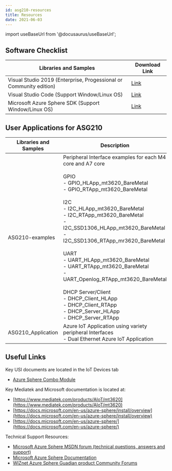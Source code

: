 ```yaml
---
id: asg210-resources
title: Resources
date: 2021-06-03
---
```


import useBaseUrl from '@docusaurus/useBaseUrl';

## Software Checklist

| Libraries and Samples                                      | Download Link                                  |
|------------------------------------------------------------|------------------------------------------------|
| Visual Studio 2019 (Enterprise, Progessional or Community edition) | [Link](https://visualstudio.microsoft.com/)     |
| Visual Studio Code (Support Window/Linux OS)               | [Link](https://visualstudio.microsoft.com/)     |
| Microsoft Azure Sphere SDK (Support Window/Linux OS)       | [Link](https://aka.ms/AzureSphereSDK)           |

## User Applications for ASG210

| Libraries and Samples | Description | Github Repository |
|-----------------------|-------------|-------------------|
| ASG210-examples       | Peripheral Interface examples for each M4 core and A7 core<br /><br />GPIO<br />- GPIO_HLApp_mt3620_BareMetal<br />- GPIO_RTApp_mt3620_BareMetal<br /><br />I2C <br />- I2C_HLApp_mt3620_BareMetal<br />- I2C_RTApp_mt3620_BareMetal<br />- I2C_SSD1306_HLApp_mt3620_BareMetal<br />- I2C_SSD1306_RTApp_mr3620_BareMetal<br /><br />UART <br />- UART_HLApp_mt3620_BareMetal<br />- UART_RTApp_mt3620_BareMetal<br />- UART_Openlog_RTApp_mt3620_BareMetal<br /><br />DHCP Server/Client<br />- DHCP_Client_HLApp<br />- DHCP_Client_RTApp<br />- DHCP_Server_HLApp<br />- DHCP_Server_RTApp | [Github Link](https://github.com/WIZnet-Azure-Sphere/ASG210-examples) |
| ASG210_Application    | Azure IoT Application using variety peripheral Interfaces<br />- Dual Ethernet Azure IoT Application | [Github Link](https://github.com/WIZnet-Azure-Sphere/ASG210_App) |



## Useful Links

Key USI documents are located in the IoT Devices tab

- [Azure Sphere Combo Module](https://www.usiglobal.com/en/products?id=f42721cf-a80c-402e-a7cc-46dfc413eeba#description)

Key Mediatek and Microsoft documentation is located at:

- [https://www.mediatek.com/products/AIoT/mt3620](https://www.mediatek.com/products/AIoT/mt3620)
- [https://docs.microsoft.com/en-us/azure-sphere/install/overview](https://docs.microsoft.com/en-us/azure-sphere/install/overview)
- [https://docs.microsoft.com/en-us/azure-sphere/](https://docs.microsoft.com/en-us/azure-sphere/)

Technical Support Resources:

- [Microsoft Azure Sphere MSDN forum (technical questions, answers and support)](https://aka.ms/AzureSphereSupport)
- [Microsoft Azure Sphere Documentation](https://docs.microsoft.com/en-us/azure-sphere/)
- [WIZnet Azure Sphere Guadian product Community Forums](https://maker.wiznet.io/forum/AzureSphereGuardian)

